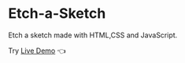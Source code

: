 # Etch-a-Sketch

Etch a sketch made with HTML,CSS and JavaScript.

Try [Live Demo]([url](https://ryuichiyamada.github.io/Etch-a-Sketch/)) 👈
